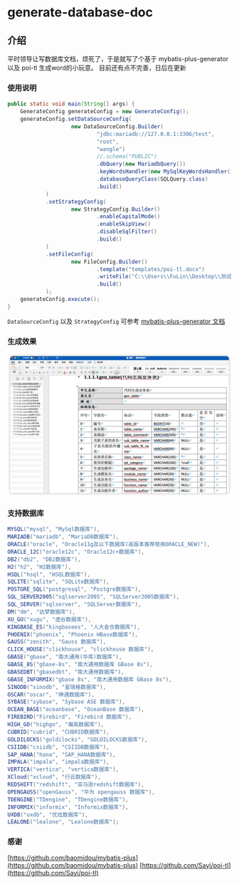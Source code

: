 # generate-database-doc

## 介绍
平时领导让写数据库文档，烦死了，于是就写了个基于 mybatis-plus-generator 以及  poi-tl  生成word的小玩意。
目前还有点不完善，日后在更新

### 使用说明
```java
public static void main(String[] args) {
    GenerateConfig generateConfig = new GenerateConfig();
    generateConfig.setDataSourceConfig(
                    new DataSourceConfig.Builder(
                            "jdbc:mariadb://127.0.0.1:3306/test",
                            "root",
                            "wangle")
                            //.schema("PUBLIC")
                            .dbQuery(new MariadbQuery())
                            .keyWordsHandler(new MySqlKeyWordsHandler())
                            .databaseQueryClass(SQLQuery.class)
                            .build()
            )
            .setStrategyConfig(
                    new StrategyConfig.Builder()
                            .enableCapitalMode()
                            .enableSkipView()
                            .disableSqlFilter()
                            .build()
            )
            .setFileConfig(
                    new FileConfig.Builder()
                            .template("templates/poi-tl.docx")
                            .writeFile("C:\\Users\\FuLin\\Desktop\\测试.docx")
                            .build()
            );
    generateConfig.execute();
}
```
`DataSourceConfig` 以及 `StrategyConfig` 可参考  [mybatis-plus-generator 文档](https://baomidou.com/pages/981406/#%E5%8F%AF%E9%80%89%E9%85%8D%E7%BD%AE)

### 生成效果

![show](https://raw.githubusercontent.com/AutismSuperman/generate-database-doc/master/image/show.png)

### 支持数据库

```java
MYSQL("mysql", "MySql数据库"),
MARIADB("mariadb", "MariaDB数据库"),
ORACLE("oracle", "Oracle11g及以下数据库(高版本推荐使用ORACLE_NEW)"),
ORACLE_12C("oracle12c", "Oracle12c+数据库"),
DB2("db2", "DB2数据库"),
H2("h2", "H2数据库"),
HSQL("hsql", "HSQL数据库"),
SQLITE("sqlite", "SQLite数据库"),
POSTGRE_SQL("postgresql", "Postgre数据库"),
SQL_SERVER2005("sqlserver2005", "SQLServer2005数据库"),
SQL_SERVER("sqlserver", "SQLServer数据库"),
DM("dm", "达梦数据库"),
XU_GU("xugu", "虚谷数据库"),
KINGBASE_ES("kingbasees", "人大金仓数据库"),
PHOENIX("phoenix", "Phoenix HBase数据库"),
GAUSS("zenith", "Gauss 数据库"),
CLICK_HOUSE("clickhouse", "clickhouse 数据库"),
GBASE("gbase", "南大通用(华库)数据库"),
GBASE_8S("gbase-8s", "南大通用数据库 GBase 8s"),
GBASEDBT("gbasedbt", "南大通用数据库"),
GBASE_INFORMIX("gbase 8s", "南大通用数据库 GBase 8s"),
SINODB("sinodb", "星瑞格数据库"),
OSCAR("oscar", "神通数据库"),
SYBASE("sybase", "Sybase ASE 数据库"),
OCEAN_BASE("oceanbase", "OceanBase 数据库"),
FIREBIRD("Firebird", "Firebird 数据库"),
HIGH_GO("highgo", "瀚高数据库"),
CUBRID("cubrid", "CUBRID数据库"),
GOLDILOCKS("goldilocks", "GOLDILOCKS数据库"),
CSIIDB("csiidb", "CSIIDB数据库"),
SAP_HANA("hana", "SAP_HANA数据库"),
IMPALA("impala", "impala数据库"),
VERTICA("vertica", "vertica数据库"),
XCloud("xcloud", "行云数据库"),
REDSHIFT("redshift", "亚马逊redshift数据库"),
OPENGAUSS("openGauss", "华为 opengauss 数据库"),
TDENGINE("TDengine", "TDengine数据库"),
INFORMIX("informix", "Informix数据库"),
UXDB("uxdb", "优炫数据库"),
LEALONE("lealone", "Lealone数据库");
```

### 感谢
[https://github.com/baomidou/mybatis-plus](https://github.com/baomidou/mybatis-plus)
[https://github.com/Sayi/poi-tl](https://github.com/Sayi/poi-tl)
